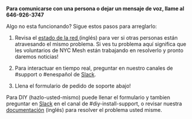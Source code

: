 **Para comunicarse con una persona o dejar un mensaje de voz, llame al 646-926-3747**


Algo no esta funcionando? Sigue estos pasos para arreglarlo:


1. Revisa el [estado de la red ](/network-status) (inglés) para ver si otras personas están atravesando el mismo problema. Si ves tu problema aquí significa que les voluntarios de NYC Mesh están trabajando en resolverlo y pronto daremos noticias! 

2. Para interactuar en tiempo real, preguntar en nuestro canales de #support o #enespañol de [Slack](https://slack.nycmesh.net/).

3. Llena el formulario de pedido de soporte abajo!

Para DIY (hazlo-usted-mismo) puede llenar el formulario y tambien preguntar en [Slack](https://slack.nycmesh.net/) en el canal de #diy-install-support, o revisar nuestra [documentación](https://docs.nycmesh.net/) (inglés) para resolver el problema usted misme.
